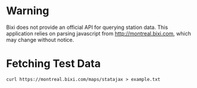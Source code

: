 # Warning

Bixi does not provide an official API for querying station data. This application
relies on parsing javascript from http://montreal.bixi.com, which may change
without notice.

# Fetching Test Data

`curl https://montreal.bixi.com/maps/statajax > example.txt`
